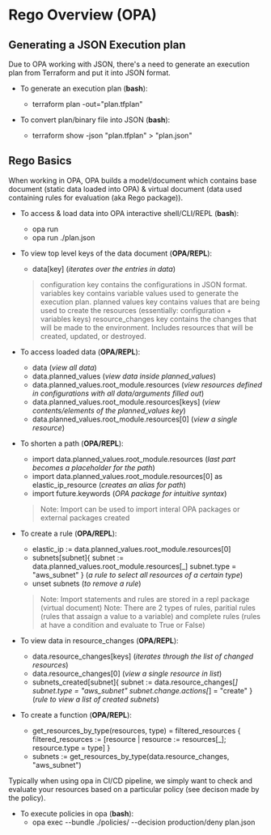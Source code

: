 # Rego Overview (OPA)


## Generating a JSON Execution plan
Due to OPA working with JSON, there's a need to generate an execution plan from Terraform and put it into JSON format.

* To generate an execution plan (**bash**):
  - terraform plan -out="plan.tfplan"

* To convert plan/binary file into JSON (**bash**):
  - terraform show -json "plan.tfplan" > "plan.json"

## Rego Basics
When working in OPA, OPA builds a model/document which contains base document (static data loaded into OPA) & virtual document (data used containing rules for evaluation (aka Rego package)).

* To access & load data into OPA interactive shell/CLI/REPL (**bash**):
  - opa run 
  - opa run ./plan.json

* To view top level keys of the data document (**OPA/REPL**):
  - data[key] (*iterates over the entries in data*)
  > configuration key contains the configurations in JSON format.
  > variables key contains variable values used to generate the execution plan.
  > planned values key contains values that are being used to create the resources (essentially: configuration + variables keys)
  > resource_changes key contains the changes that will be made to the environment. Includes resources that will be created, updated, or destroyed.

* To access loaded data (**OPA/REPL**):
  - data (*view all data*)
  - data.planned_values (*view data inside planned_values*)
  - data.planned_values.root_module.resources (*view resources defined in configurations with all data/arguments filled out*)
  - data.planned_values.root_module.resources[keys] (*view contents/elements of the planned_values key*)
  - data.planned_values.root_module.resources[0] (*view a single resource*)

* To shorten a path (**OPA/REPL**):
  - import data.planned_values.root_module.resources (*last part becomes a placeholder for the path*)
  - import data.planned_values.root_module.resources[0] as elastic_ip_resource (*creates an alias for path*)
  - import future.keywords (*OPA package for intuitive syntax*)
  > Note: Import can be used to import interal OPA packages or external packages created

* To create a rule (**OPA/REPL**):
  - elastic_ip := data.planned_values.root_module.resources[0]
  - subnets[subnet]{
 subnet := data.planned_values.root_module.resources[_]
 subnet.type = "aws_subnet"
} (*a rule to select all resources of a certain type*)
  - unset subnets (*to remove a rule*)

  > Note: Import statements and rules are stored in a repl package (virtual document)
  > Note: There are 2 types of rules, paritial rules (rules that assaign a value to a variable) and complete rules (rules at have a condition and evaluate to True or False)

* To view data in resource_changes (**OPA/REPL**):
  - data.resource_changes[keys] (*iterates through the list of changed resources*)
  - data.resource_changes[0] (*view a single resource in list*)
  - subnets_created[subnet]{
    subnet := data.resource_changes[_]
    subnet.type = "aws_subnet"
    subnet.change.actions[_] = "create"
}   (*rule to view a list of created subnets*)

* To create a function (**OPA/REPL**):
  - get_resources_by_type(resources, type) = filtered_resources {
    filtered_resources := [resource | resource := resources[_]; resource.type = type]
}
  - subnets := get_resources_by_type(data.resource_changes, "aws_subnet")

Typically when using opa in CI/CD pipeline, we simply want to check and evaluate your resources based on a particular policy (see decison made by the policy).

* To execute policies in opa (**bash**):
  - opa exec --bundle ./policies/ --decision production/deny plan.json
